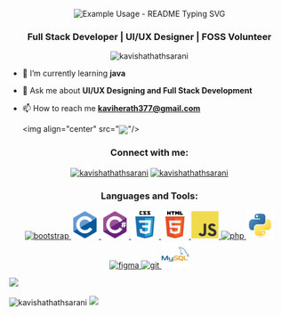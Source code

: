 <p align="center">
  <img src="https://readme-typing-svg.demolab.com/?lines=Hi+👋+I+am+Kavisha+Thathsarani ;&font=Fira%20Code&center=true&width=380&height=50&duration=4000&pause=1000" alt="Example Usage - README Typing SVG">
</p>
<h3 align="center">Full Stack Developer | UI/UX Designer | FOSS Volunteer</h3>

<p align="center"> <img src="https://komarev.com/ghpvc/?username=kavishathathsarani&label=Profile%20views&color=0e75b6&style=flat" alt="kavishathathsarani" /> </p>

- 🌱 I’m currently learning **java**

- 💬 Ask me about **UI/UX Designing and Full Stack Development**

- 📫 How to reach me **kaviherath377@gmail.com**

  <img  align="center"  src="<img  align="center"  src="![image](https://github.com/kavishathathsarani/kavishathathsarani/assets/135618896/3d457baa-0105-45d2-9624-ad574280e338)
"/>"/>
  
<h3 align="center">Connect with me:</h3>
<p align="center">
<a href="https://linkedin.com/in/kavishathathsarani" target="blank"><img align="center" src="https://github.com/Scar1109/skill-icons/blob/main/icons/LinkedIn.svg" alt="kavishathathsarani" height="40" width="50" /></a>
  <a href="https://kaggle.com/kavishathathsarani" target="blank"><img align="center" src="https://raw.githubusercontent.com/rahuldkjain/github-profile-readme-generator/master/src/images/icons/Social/kaggle.svg" alt="kavishathathsarani" height="40" width="50" /></a>
</p>

<h3 align="center">Languages and Tools:</h3>
<p align="center"> 
  <a href="https://getbootstrap.com" target="_blank" rel="noreferrer"> 
    <img src="https://github.com/Scar1109/skill-icons/blob/main/icons/Bootstrap.svg" alt="bootstrap" height="50" width="50"/> 
  </a> 
  <a href="https://www.cprogramming.com/" target="_blank" rel="noreferrer"> 
    <img src="https://raw.githubusercontent.com/devicons/devicon/master/icons/c/c-original.svg" alt="c" height="50" width="50"/> 
  </a> 
  <a href="https://www.w3schools.com/cs/" target="_blank" rel="noreferrer"> 
    <img src="https://raw.githubusercontent.com/devicons/devicon/master/icons/csharp/csharp-original.svg" alt="csharp" height="50" width="50"/> 
  </a> 
  <a href="https://www.w3schools.com/css/" target="_blank" rel="noreferrer"> 
    <img src="https://raw.githubusercontent.com/devicons/devicon/master/icons/css3/css3-original-wordmark.svg" alt="css3" height="50" width="50"/> 
  </a> 
  <a href="https://www.w3.org/html/" target="_blank" rel="noreferrer"> 
    <img src="https://raw.githubusercontent.com/devicons/devicon/master/icons/html5/html5-original-wordmark.svg" alt="html5" height="50" width="50"/> 
  </a> 
  <a href="https://github.com/Scar1109/skill-icons/blob/main/icons/JavaScript.svg" target="_blank" rel="noreferrer"> 
    <img src="https://raw.githubusercontent.com/devicons/devicon/master/icons/javascript/javascript-original.svg" alt="javascript" height="50" width="50"/> 
  </a> 
  <a href="https://www.php.net" target="_blank" rel="noreferrer"> 
    <img src="https://github.com/Scar1109/skill-icons/blob/main/icons/PHP-Dark.svg" alt="php" height="50" width="50"/> 
  </a> 
  <a href="https://www.python.org" target="_blank" rel="noreferrer"> 
    <img src="https://raw.githubusercontent.com/devicons/devicon/master/icons/python/python-original.svg" alt="python" height="50" width="50"/> 
  </a> 
  <a href="https://www.figma.com/" target="_blank" rel="noreferrer"> 
    <img src="https://www.vectorlogo.zone/logos/figma/figma-icon.svg" alt="figma" height="50" width="50"/> 
  </a> 
  <a href="https://git-scm.com/" target="_blank" rel="noreferrer"> 
    <img src="https://www.vectorlogo.zone/logos/git-scm/git-scm-icon.svg" alt="git" height="50" width="50"/> 
  </a> 
  <a href="https://www.mysql.com/" target="_blank" rel="noreferrer"> 
    <img src="https://raw.githubusercontent.com/devicons/devicon/master/icons/mysql/mysql-original-wordmark.svg" alt="mysql" height="50" width="50"/> 
  </a> 
</p>

<a href="https://github.com/azizovrafael">
  <img height="180em" src="https://github-readme-stats-eight-theta.vercel.app/api?username=kavishathathsarani&show_icons=true&theme=algolia&include_all_commits=true&count_private=true"/>
 
</a>


<p><img align="center" src="https://github-readme-streak-stats.herokuapp.com/?user=kavishathathsarani&" alt="kavishathathsarani" />
  <img src="https://github.com/kavishathathsarani/kavishathathsarani/assets/135618896/3773e4a7-4d03-4eb6-bf22-87a9b5f0d60b">
</p>
